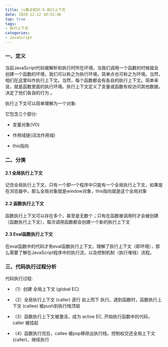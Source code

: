 ```yaml
---
title: js重点知识-5-执行上下文
date: 2020-12-22 10:52:46
top: true
tags:
- 执行上下文
categories:
- JavaScript
---
```

### 一、定义
<!--more-->
当前JavaScript代码被解析和执行时所在环境，当我们调用一个函数的时候就会创建一个函数的环境，我们可以称之为执行环境，简单点也可称之为环境。当然，咱们在这里叫作执行上下文。当然，每个函数都会有各自的执行上下文。简单来说，就是函数里面的执行环境。执行上下文定义了变量或函数有权访问其他数据，决定了他们各自的行为 。

执行上下文可以简单理解为一个对象:

它包含三个部分:

- 变量对象(VO)

- 作用域链(词法作用域)

- this指向

### 二、分类

#### 2.1 全局执行上下文

记住全局执行上下文，只有一个即一个程序中只能有一个全局执行上下文，如果是在浏览器中，那么全局对象就是window对象，this指向就是这个全局对象

#### 2.2 函数执行上下文

函数执行上下文可以存在多个，甚至是无数个；只有在函数被调用时才会被创建（函数执行上下文），每次调用函数都会创建一个新的执行上下文

#### 2.3 Eval函数执行上下文

在eval函数中的代码才有eval函数执行上下文，理解了执行上下文（即环境），那么需要了解在JavaScript程序中的执行流，以及控制机制（执行堆栈）流程。

### 三、代码执行过程分析

代码执行过程:

- （1）创建 全局上下文 (global EC)

- （2）全局执行上下文 (caller) 逐行 自上而下 执行。遇到函数时，函数执行上下文 (callee) 被push到执行栈顶层

- （3）函数执行上下文被激活，成为 active EC, 开始执行函数中的代码，caller 被挂起

- （4）函数执行完后，callee 被pop移除出执行栈，控制权交还全局上下文 (caller)，继续执行








